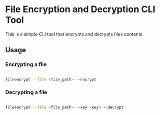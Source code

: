 # File Encryption and Decryption CLI Tool

This is a simple CLI tool that encrypts and decrypts files contents.

## Usage

### Encrypting a file
```bash

fileencrypt --file <file_path> --encrypt

```

### Decrypting a file
```bash

fileencrypt --file <file_path> --key <key> --decrypt

```


